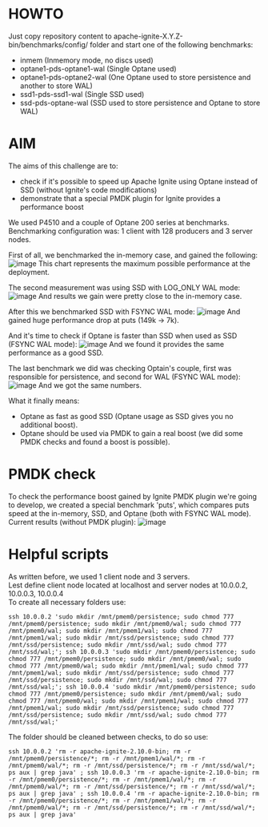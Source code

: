 # HOWTO
Just copy repository content to apache-ignite-X.Y.Z-bin/benchmarks/config/ folder and start one of the following benchmarks:
- inmem (Inmemory mode, no discs used)
- optane1-pds-optane1-wal (Single Optane used)
- optane1-pds-optane2-wal (One Optane used to store persistence and another to store WAL)
- ssd1-pds-ssd1-wal (Single SSD used)
- ssd-pds-optane-wal (SSD used to store persistence and Optane to store WAL)

# AIM
The aims of this challenge are to:
- check if it's possible to speed up Apache Ignite using Optane instead of SSD (without Ignite's code modifications)
- demonstrate that a special PMDK plugin for Ignite provides a performance boost

We used P4510 and a couple of Optane 200 series at benchmarks.\
Benchmarking configuration was: 1 client with 128 producers and 3 server nodes.

First of all, we benchmarked the in-memory case, and gained the following:
![image](https://user-images.githubusercontent.com/1394154/129332244-dc54138e-5965-4551-a0df-f9398c13621a.png)
This chart represents the maximum possible performance at the deployment.

The second measurement was using SSD with LOG_ONLY WAL mode:
![image](https://user-images.githubusercontent.com/1394154/129332651-32ec074d-a188-4a85-838c-92fcf94f9af2.png)
And results we gain were pretty close to the in-memory case.

After this we benchmarked SSD with FSYNC WAL mode:
![image](https://user-images.githubusercontent.com/1394154/129333006-2b92cfbe-3761-484a-81a5-5c3bbe1d42cb.png)
And gained huge performance drop at puts (149k -> 7k).

And it's time to check if Optane is faster than SSD when used as SSD (FSYNC WAL mode):
![image](https://user-images.githubusercontent.com/1394154/129333298-ffd86b97-70a8-49cd-9a76-066c11b1df0f.png)
And we found it provides the same performance as a good SSD.

The last benchmark we did was checking Optain's couple, first was responsible for persistence, and second for WAL (FSYNC WAL mode):
![image](https://user-images.githubusercontent.com/1394154/129333609-260b391d-0142-48ab-8e2c-89c5caab191a.png)
And we got the same numbers.

What it finally means:
- Optane as fast as good SSD (Optane usage as SSD gives you no additional boost).
- Optane should be used via PMDK to gain a real boost (we did some PMDK checks and found a boost is possible).

# PMDK check
To check the performance boost gained by Ignite PMDK plugin we're going to develop, we created a special benchmark 'puts', which compares puts speed at the in-memory, SSD, and Optane (both with FSYNC WAL mode).\
Current results (without PMDK plugin):
![image](https://user-images.githubusercontent.com/1394154/129338869-a47a3ed5-04e4-4b6d-bf36-cff5dba9ab84.png)

# Helpful scripts
As written before, we used 1 client node and 3 servers.\
Lest define client node located at localhost and server nodes at 10.0.0.2, 10.0.0.3, 10.0.0.4\
To create all necessary folders use:
```
ssh 10.0.0.2 'sudo mkdir /mnt/pmem0/persistence; sudo chmod 777 /mnt/pmem0/persistence; sudo mkdir /mnt/pmem0/wal; sudo chmod 777 /mnt/pmem0/wal; sudo mkdir /mnt/pmem1/wal; sudo chmod 777 /mnt/pmem1/wal; sudo mkdir /mnt/ssd/persistence; sudo chmod 777 /mnt/ssd/persistence; sudo mkdir /mnt/ssd/wal; sudo chmod 777 /mnt/ssd/wal;'; ssh 10.0.0.3 'sudo mkdir /mnt/pmem0/persistence; sudo chmod 777 /mnt/pmem0/persistence; sudo mkdir /mnt/pmem0/wal; sudo chmod 777 /mnt/pmem0/wal; sudo mkdir /mnt/pmem1/wal; sudo chmod 777 /mnt/pmem1/wal; sudo mkdir /mnt/ssd/persistence; sudo chmod 777 /mnt/ssd/persistence; sudo mkdir /mnt/ssd/wal; sudo chmod 777 /mnt/ssd/wal;'; ssh 10.0.0.4 'sudo mkdir /mnt/pmem0/persistence; sudo chmod 777 /mnt/pmem0/persistence; sudo mkdir /mnt/pmem0/wal; sudo chmod 777 /mnt/pmem0/wal; sudo mkdir /mnt/pmem1/wal; sudo chmod 777 /mnt/pmem1/wal; sudo mkdir /mnt/ssd/persistence; sudo chmod 777 /mnt/ssd/persistence; sudo mkdir /mnt/ssd/wal; sudo chmod 777 /mnt/ssd/wal;'
```
The folder should be cleaned between checks, to do so use:
```
ssh 10.0.0.2 'rm -r apache-ignite-2.10.0-bin; rm -r /mnt/pmem0/persistence/*; rm -r /mnt/pmem1/wal/*; rm -r /mnt/pmem0/wal/*; rm -r /mnt/ssd/persistence/*; rm -r /mnt/ssd/wal/*; ps aux | grep java' ; ssh 10.0.0.3 'rm -r apache-ignite-2.10.0-bin; rm -r /mnt/pmem0/persistence/*; rm -r /mnt/pmem1/wal/*; rm -r /mnt/pmem0/wal/*; rm -r /mnt/ssd/persistence/*; rm -r /mnt/ssd/wal/*; ps aux | grep java' ; ssh 10.0.0.4 'rm -r apache-ignite-2.10.0-bin; rm -r /mnt/pmem0/persistence/*; rm -r /mnt/pmem1/wal/*; rm -r /mnt/pmem0/wal/*; rm -r /mnt/ssd/persistence/*; rm -r /mnt/ssd/wal/*; ps aux | grep java'
```
